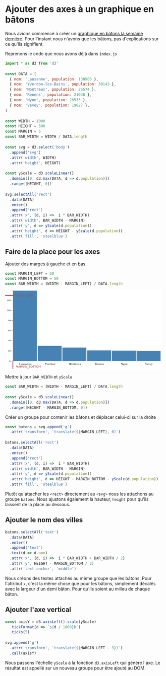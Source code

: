 # Ajouter des axes à un graphique en bâtons

Nous avions commencé à créer un [graphique en bâtons la semaine dernière](../graphique_batons_1/readme.md). Pour l'instant nous n'avons que les bâtons, pas d'explications sur ce qu'ils signifient.

Reprenons le code que nous avons déjà dans `index.js`

```js
import * as d3 from 'd3'

const DATA = [
  { nom: 'Lausanne', population: 138905 },
  { nom: 'Yverdon-les-Bains', population: 30143 },
  { nom: 'Montreux', population: 26574 },
  { nom: 'Renens', population: 21036 },
  { nom: 'Nyon', population: 20533 },
  { nom: 'Vevey', population: 19827 },
]

const WIDTH = 1000
const HEIGHT = 500
const MARGIN = 5
const BAR_WIDTH = WIDTH / DATA.length

const svg = d3.select('body')
  .append('svg')
  .attr('width', WIDTH)
  .attr('height', HEIGHT)

const yScale = d3.scaleLinear()
  .domain([0, d3.max(DATA, d => d.population)])
  .range([HEIGHT, 0])

svg.selectAll('rect')
  .data(DATA)
  .enter()
  .append('rect')
  .attr('x', (d, i) =>  i * BAR_WIDTH)
  .attr('width', BAR_WIDTH - MARGIN)
  .attr('y', d => yScale(d.population))
  .attr('height', d => HEIGHT - yScale(d.population))
  .attr('fill', 'steelblue')
```

## Faire de la place pour les axes

Ajouter des marges à gauche et en bas.

```js
const MARGIN_LEFT = 50
const MARGIN_BOTTOM = 50
const BAR_WIDTH = (WIDTH - MARGIN_LEFT) / DATA.length
```

![Dimensions](dimensions.png)

Mettre à jour `BAR_WIDTH` et `yScale`

```js
const BAR_WIDTH = (WIDTH - MARGIN_LEFT) / DATA.length

const yScale = d3.scaleLinear()
  .domain([0, d3.max(DATA, d => d.population)])
  .range([HEIGHT - MARGIN_BOTTOM, 0])
```

Créer un groupe pour contenir les bâtons et déplacer celui-ci sur la droite

```js
const batons = svg.append('g')
  .attr('transform', `translate(${MARGIN_LEFT}, 0)`)

batons.selectAll('rect')
  .data(DATA)
  .enter()
  .append('rect')
  .attr('x', (d, i) =>  i * BAR_WIDTH)
  .attr('width', BAR_WIDTH - MARGIN)
  .attr('y', d => yScale(d.population))
  .attr('height', d => HEIGHT - MARGIN_BOTTOM - yScale(d.population))
  .attr('fill', 'steelblue')
```

Plutôt qu'attacher les `<rect>` directement au `<svg>` nous les attachons au groupe `batons`. Nous ajustons également la hauteur, `height` pour qu'ils laissent de la place au dessous.

## Ajouter le nom des villes

```js
batons.selectAll('text')
  .data(DATA)
  .enter()
  .append('text')
  .text(d => d.nom)
  .attr('x', (d, i) =>  i * BAR_WIDTH + BAR_WIDTH / 2)
  .attr('y', HEIGHT - MARGIN_BOTTOM / 2)
  .attr('text-anchor', 'middle')
```

Nous créons des textes attachés au même groupe que les bâtons. Pour l'attribut `x`, c'est la même chose que pour les bâtons, simplement décalés avec la largeur d'un demi bâton. Pour qu'ils soient au milieu de chaque bâton.

## Ajouter l'axe vertical

```js
const axisY = d3.axisLeft().scale(yScale)
  .tickFormat(d => `${d / 1000}k`)
  .ticks(5)

svg.append('g')
  .attr('transform', `translate(${MARGIN_LEFT - 3})`)
  .call(axisY)
```

Nous passons l'échelle `yScale` à la fonction `d3.axisLeft` qui génére l'axe. Le résultat est appellé sur un nouveau groupe pour être ajouté au DOM.
